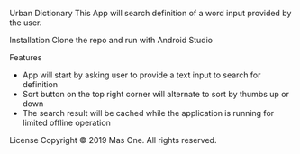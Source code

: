 Urban Dictionary 
This App will search definition of a word input provided by the user.

Installation
Clone the repo and run with Android Studio

Features
- App will start by asking user to provide a text input to search for definition 
- Sort button on the top right corner will alternate to sort by thumbs up or down
- The search result will be cached while the application is running for limited offline operation

License
Copyright © 2019 Mas One. All rights reserved.
